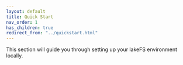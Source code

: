 ```yaml
---
layout: default
title: Quick Start
nav_order: 1
has_children: true
redirect_from: "../quickstart.html"
---
```


This section will guide you through setting up your lakeFS environment locally.

